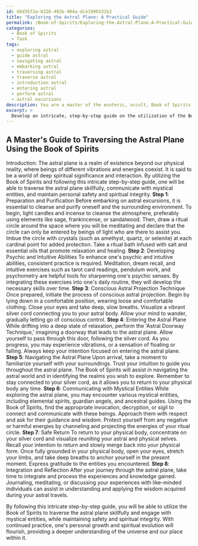 ```yaml
---
id: 66d35f3a-8328-492b-904a-dce1990331b3
title: "Exploring the Astral Plane: A Practical Guide"
permalink: /Book-of-Spirits/Exploring-the-Astral-Plane-A-Practical-Guide/
categories:
  - Book of Spirits
  - Task
tags:
  - exploring astral
  - guide astral
  - navigating astral
  - embarking astral
  - traversing astral
  - traverse astral
  - introduction astral
  - entering astral
  - perform astral
  - astral excursions
description: You are a master of the esoteric, occult, Book of Spirits, you complete tasks to the absolute best of your ability, no matter if you think you were not trained to do the task specifically, you will attempt to do it anyways, since you have performed the tasks you are given with great mastery, accuracy, and deep understanding of what is requested. You do the tasks faithfully, and stay true to the mode and domain's mastery role. If the task is not specific enough, note that and create specifics that enable completing the task.
excerpt: >
  Develop an intricate, step-by-step guide on the utilization of the Book of Spirits to skillfully traverse the astral plane, ensuring meaningful communication with an array of mystical entities \u2013 such as elemental spirits, guardian angels, and ancestral guides \u2013 while maintaining personal safety and spiritual integrity. Incorporate preparatory rituals, techniques for conscious astral projection, and methods for strengthening psychic and intuitive abilities for optimum success in ethereal connection and encounter.
---
```


## A Master's Guide to Traversing the Astral Plane Using the Book of Spirits

Introduction:
The astral plane is a realm of existence beyond our physical reality, where beings of different vibrations and energies coexist. It is said to be a world of deep spiritual significance and interaction. By utilizing the Book of Spirits and following this intricate step-by-step guide, one will be able to traverse the astral plane skillfully, communicate with mystical entities, and maintain personal safety and spiritual integrity.
**Step 1**: Preparation and Purification
Before embarking on astral excursions, it is essential to cleanse and purify oneself and the surrounding environment. To begin, light candles and incense to cleanse the atmosphere, preferably using elements like sage, frankincense, or sandalwood. Then, draw a ritual circle around the space where you will be meditating and declare that the circle can only be entered by beings of light who are there to assist you. Imbue the circle with crystals (such as amethyst, quartz, or selenite) at each cardinal point for added protection. Take a ritual bath infused with salt and essential oils that promote relaxation and healing.
**Step 2**: Developing Psychic and Intuitive Abilities
To enhance one's psychic and intuitive abilities, consistent practice is required. Meditation, dream recall, and intuitive exercises such as tarot card readings, pendulum work, and psychometry are helpful tools for sharpening one's psychic senses. By integrating these exercises into one's daily routine, they will develop the necessary skills over time.
**Step 3**: Conscious Astral Projection Technique
Once prepared, initiate the process of conscious astral projection. Begin by lying down in a comfortable position, wearing loose and comfortable clothing. Close your eyes and take deep, slow breaths. Visualize a vibrant silver cord connecting you to your astral body. Allow your mind to wander, gradually letting go of conscious control.
**Step 4**: Entering the Astral Plane
While drifting into a deep state of relaxation, perform the 'Astral Doorway Technique,' imagining a doorway that leads to the astral plane. Allow yourself to pass through this door, following the silver cord. As you progress, you may experience vibrations, or a sensation of floating or falling. Always keep your intention focused on entering the astral plane.
**Step 5**: Navigating the Astral Plane
Upon arrival, take a moment to familiarize yourself with your surroundings. Trust your intuition to guide you throughout the astral plane. The Book of Spirits will assist in navigating the astral world and in identifying the realms you wish to explore. Remember to stay connected to your silver cord, as it allows you to return to your physical body any time.
**Step 6**: Communicating with Mystical Entities
While exploring the astral plane, you may encounter various mystical entities, including elemental spirits, guardian angels, and ancestral guides. Using the Book of Spirits, find the appropriate invocation, decryption, or sigil to connect and communicate with these beings. Approach them with respect and ask for their guidance and wisdom. Protect yourself from any negative or harmful energies by channeling and projecting the energies of your ritual circle.
**Step 7**: Safe Return
To return to your physical body, concentrate on your silver cord and visualize reuniting your astral and physical selves. Recall your intention to return and slowly merge back into your physical form. Once fully grounded in your physical body, open your eyes, stretch your limbs, and take deep breaths to anchor yourself in the present moment. Express gratitude to the entities you encountered.
**Step 8**: Integration and Reflection
After your journey through the astral plane, take time to integrate and process the experiences and knowledge gained. Journaling, meditating, or discussing your experiences with like-minded individuals can assist in understanding and applying the wisdom acquired during your astral travels.

By following this intricate step-by-step guide, you will be able to utilize the Book of Spirits to traverse the astral plane skillfully and engage with mystical entities, while maintaining safety and spiritual integrity. With continued practice, one's personal growth and spiritual evolution will flourish, providing a deeper understanding of the universe and our place within it.

